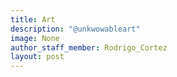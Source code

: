 ```yaml
---
title: Art
description: "@unkwowableart"
image: None
author_staff_member: Rodrigo_Cortez
layout: post
---
```


<style>
#instafeed {
  display: grid;
  grid-template-columns: repeat(3, 1fr);
  grid-template-rows: repeat(3, 1fr);
  grid-column-gap: 1rem;
  grid-row-gap: 1rem;
  margin: auto;
}

#instafeed a {
  display: block;
}

#instafeed img {
  display: block;
  width: 100%;
}
</style>

<script src="https://raw.githubusercontent.com/stevenschobert/instafeed.js/master/dist/instafeed.min.js"></script>

<!-- The target container for the images -->
<div id="instafeed"></div>

<!-- The Token Agent service - make sure to use your own URL here -->
<script src='https://token-guy-12098.herokuapp.com/token.js'></script>

<!-- The Instafeed.js library (Don't use this URL in production!) -->
<script src="https://cdn.jsdelivr.net/gh/stevenschobert/instafeed.js@2.0.0rc1/src/instafeed.min.js"></script>

<!-- Configure and run instafeed -->
<script>
  console.log(Instafeed)
  var feed = new Instafeed({
    accessToken:"IGQVJYc1B1bkthN0J0T3R4MEFONGhPTngtMzJPOVR3Vnl6Y2pTY2ZA4UDlYdVRlbFBUUTVqZAGZASdkdxM1BYMU9RRWdETk81QVZAnaGtuUmZABRC01dngxMkQ4eTZAUQ04zOWY1dncyT3gyekI2RkJaamp1bAZDZD"
  });
  
  feed.run();
</script>